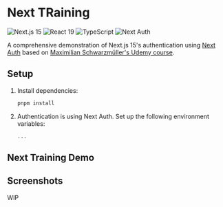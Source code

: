 # Next TRaining

![Next.js 15](https://img.shields.io/badge/-Next.js%2015-000000?style=flat-square&logo=next.js)
![React 19](https://img.shields.io/badge/-React%2019-61DAFB?style=flat-square&logo=react&logoColor=black)
![TypeScript](https://img.shields.io/badge/-TypeScript-3178C6?style=flat-square&logo=typescript&logoColor=white)
![Next Auth](https://img.shields.io/badge/-Next%20Auth-000000?style=flat-square&logo=next.js&logoColor=white)

A comprehensive demonstration of Next.js 15's authentication using [Next Auth](https://next-auth.js.org/) based on [Maximilian Schwarzmüller's Udemy course](https://www.udemy.com/course/react-the-complete-guide-incl-redux).

## Setup

1. Install dependencies:

   ```bash
   pnpm install
   ```
3. Authentication is using Next Auth. Set up the following environment variables:

   ```bash
   ...
   ```

## Next Training Demo

## Screenshots

WIP